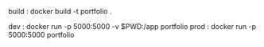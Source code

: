 build : docker build -t portfolio .

dev : docker run -p 5000:5000 -v $PWD:/app portfolio
prod : docker run -p 5000:5000 portfolio
